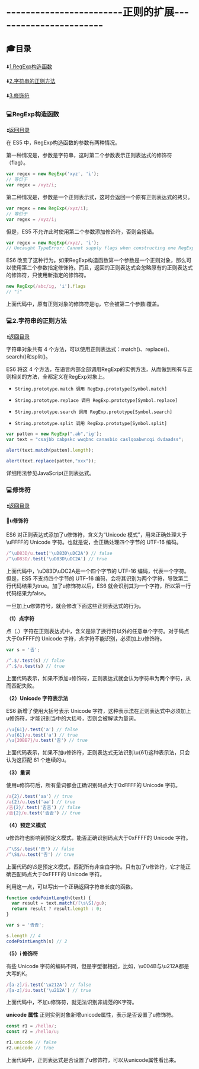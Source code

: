 # ------------------------正则的扩展----------------------- #

<p id="tit"></p>
                       
## :mortar_board:目录 ##

:arrow_down:<a href="#a1">1.RegExp构造函数</a>

:arrow_down:<a href="#a2">2.字符串的正则方法</a>

:arrow_down:<a href="#a3">3.修饰符</a>

<p id="a1"></p>
       
### :computer:RegExp构造函数 ###

:arrow_double_up:<a href ="#tit">返回目录</a>

在 ES5 中，RegExp构造函数的参数有两种情况。

第一种情况是，参数是字符串，这时第二个参数表示正则表达式的修饰符（flag）。

```JavaScript
var regex = new RegExp('xyz', 'i');
// 等价于
var regex = /xyz/i;
```
第二种情况是，参数是一个正则表示式，这时会返回一个原有正则表达式的拷贝。

```JavaScript
var regex = new RegExp(/xyz/i);
// 等价于
var regex = /xyz/i;
```
但是，ES5 不允许此时使用第二个参数添加修饰符，否则会报错。

```JavaScript
var regex = new RegExp(/xyz/, 'i');
// Uncaught TypeError: Cannot supply flags when constructing one RegExp from another
```

ES6 改变了这种行为。如果RegExp构造函数第一个参数是一个正则对象，那么可以使用第二个参数指定修饰符。而且，返回的正则表达式会忽略原有的正则表达式的修饰符，只使用新指定的修饰符。

```JavaScript
new RegExp(/abc/ig, 'i').flags
// "i"
```
上面代码中，原有正则对象的修饰符是ig，它会被第二个参数i覆盖。

<p id="a2"></p>
       
### :computer:2.字符串的正则方法 ###

:arrow_double_up:<a href ="#tit">返回目录</a>

字符串对象共有 4 个方法，可以使用正则表达式：match()、replace()、search()和split()。

ES6 将这 4 个方法，在语言内部全部调用RegExp的实例方法，从而做到所有与正则相关的方法，全都定义在RegExp对象上。

* `String.prototype.match 调用 RegExp.prototype[Symbol.match]`

* `String.prototype.replace 调用 RegExp.prototype[Symbol.replace]`

* `String.prototype.search 调用 RegExp.prototype[Symbol.search]`

* `String.prototype.split 调用 RegExp.prototype[Symbol.split]`

```JavaScript
var patten = new RegExp(".ab",'ig');
var text = "csajbb cabpskc wwqbnc canasbio caslqoabwncqi dvdaadss";

alert(text.match(patten).length);

alert(text.replace(patten,"xxx"));
```

详细用法参见JavaScript正则表达式。

<p id="a3"></p>
       
### :computer:修饰符 ###

:arrow_double_up:<a href ="#tit">返回目录</a>

#### :mag_right:u修饰符 ####

ES6 对正则表达式添加了u修饰符，含义为“Unicode 模式”，用来正确处理大于\uFFFF的 Unicode 字符。也就是说，会正确处理四个字节的 UTF-16 编码。

```JavaScript
/^\uD83D/u.test('\uD83D\uDC2A') // false
/^\uD83D/.test('\uD83D\uDC2A') // true
```

上面代码中，\uD83D\uDC2A是一个四个字节的 UTF-16 编码，代表一个字符。但是，ES5 不支持四个字节的 UTF-16 编码，会将其识别为两个字符，导致第二行代码结果为true。加了u修饰符以后，ES6 就会识别其为一个字符，所以第一行代码结果为false。

一旦加上u修饰符号，就会修改下面这些正则表达式的行为。

**（1）点字符**

点（.）字符在正则表达式中，含义是除了换行符以外的任意单个字符。对于码点大于0xFFFF的 Unicode 字符，点字符不能识别，必须加上u修饰符。

```JavaScript
var s = '𠮷';

/^.$/.test(s) // false
/^.$/u.test(s) // true
```
上面代码表示，如果不添加u修饰符，正则表达式就会认为字符串为两个字符，从而匹配失败。

**（2）Unicode 字符表示法**

ES6 新增了使用大括号表示 Unicode 字符，这种表示法在正则表达式中必须加上u修饰符，才能识别当中的大括号，否则会被解读为量词。

```JavaScript
/\u{61}/.test('a') // false
/\u{61}/u.test('a') // true
/\u{20BB7}/u.test('𠮷') // true
```

上面代码表示，如果不加u修饰符，正则表达式无法识别\u{61}这种表示法，只会认为这匹配 61 个连续的u。

**（3）量词**

使用u修饰符后，所有量词都会正确识别码点大于0xFFFF的 Unicode 字符。

```JavaScript
/a{2}/.test('aa') // true
/a{2}/u.test('aa') // true
/𠮷{2}/.test('𠮷𠮷') // false
/𠮷{2}/u.test('𠮷𠮷') // true
````

**（4）预定义模式**

u修饰符也影响到预定义模式，能否正确识别码点大于0xFFFF的 Unicode 字符。

```JavaScript
/^\S$/.test('𠮷') // false
/^\S$/u.test('𠮷') // true
```
上面代码的\S是预定义模式，匹配所有非空白字符。只有加了u修饰符，它才能正确匹配码点大于0xFFFF的 Unicode 字符。

利用这一点，可以写出一个正确返回字符串长度的函数。

```JavaScript
function codePointLength(text) {
  var result = text.match(/[\s\S]/gu);
  return result ? result.length : 0;
}

var s = '𠮷𠮷';

s.length // 4
codePointLength(s) // 2
```

**（5）i 修饰符**

有些 Unicode 字符的编码不同，但是字型很相近，比如，\u004B与\u212A都是大写的K。

```JavaScript
/[a-z]/i.test('\u212A') // false
/[a-z]/iu.test('\u212A') // true
```
上面代码中，不加u修饰符，就无法识别非规范的K字符。

**unicode 属性**
正则实例对象新增unicode属性，表示是否设置了u修饰符。

```JavaScript
const r1 = /hello/;
const r2 = /hello/u;

r1.unicode // false
r2.unicode // true
```

上面代码中，正则表达式是否设置了u修饰符，可以从unicode属性看出来。


























